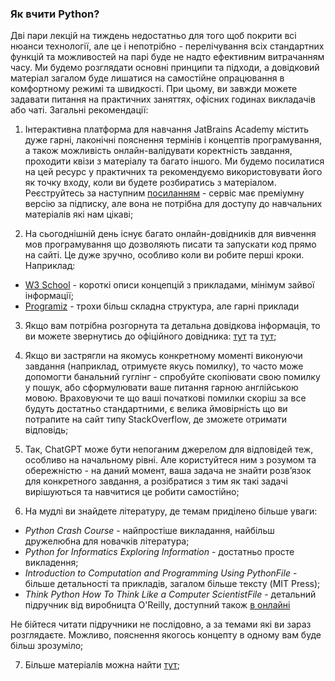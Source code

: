 ### Як вчити Python?

Дві пари лекцій на тиждень недостатньо для того щоб покрити всі нюанси технології, але це і непотрібно - перелічування всіх стандартних функцій та можливостей на парі буде не надто ефективним витрачанням часу. Ми будемо розглядати основні принципи та підходи, а довідковий матеріал загалом буде лишатися на самостійне опрацювання в комфортному режимі та швидкості. При цьому, ви завжди можете задавати питання на практичних заняттях, офісних годинах викладачів або чаті. Загальні рекомендації:

1. Інтерактивна платформа для навчання JatBrains Academy містить дуже гарні, лаконічні пояснення термінів і концептів програмування, а також можливість онлайн-валідувати коректність завдання, проходити квізи з матеріалу та багато іншого. Ми будемо посилатися на цей ресурс у практичних та рекомендуємо використовувати його як точку входу, коли ви будете розбиратись з матеріалом. Реєструйтесь за наступним [посиланням](https://lp.jetbrains.com/jba-students/) - сервіс має преміумну версію за підписку, але вона не потрібна для доступу до навчальних матеріалів які нам цікаві;

2. На сьогоднішній день існує багато онлайн-довідників для вивчення мов програмування що дозволяють писати та запускати код прямо на сайті. Це дуже зручно, особливо коли ви робите перші кроки. Наприклад:
- [W3 School](https://www.w3schools.com/python/python_intro.asp) - короткі описи концепцій з прикладами, мінімум зайвої інформації;
- [Programiz](https://www.programiz.com/python-programming/keywords-identifier) - трохи більш складна структура, але гарні приклади

3. Якщо вам потрібна розгорнута та детальна довідкова інформація, то ви можете звернутись до офіційного довідника: [тут](https://docs.python.org/3/tutorial/index.html) та [тут](https://docs.python.org/3/library/);

4. Якщо ви застрягли на якомусь конкретному моменті виконуючи завдання (наприклад, отримуєте якусь помилку), то часто може допомогти банальний гуглінг - спробуйте скопіювати свою помилку у пошук, або сформулювати ваше питання гарною англійською мовою. Враховуючи те що ваші початкові помилки скоріш за все будуть достатньо стандартними, є велика ймовірність що ви потрапите на сайт типу StackOverflow, де зможете отримати відповідь;

5. Так, ChatGPT може бути непоганим джерелом для відповідей теж, особливо на начальному рівні. Але користуйтеся ним з розумом та обережністю - на даний момент, ваша задача не знайти розвʼязок для конкретного завдання, а розібратися з тим як такі задачі вирішуються та навчитися це робити самостійно;

6. На мудлі ви знайдете літературу, де темам приділено більше уваги:
  - _Python Crash Course_ - найпростіше викладання, найбільш дружелюбна для новачків література;
  - _Python for Informatics Exploring Information_ - достатньо просте викладення;
  - _Introduction to Computation and Programming Using PythonFile_ - більше детальності та прикладів, загалом більше тексту (MIT Press);
  - _Think Python How To Think Like a Computer ScientistFile_ - детальний підручник від виробницта O'Reilly, доступний також [в онлайні](https://greenteapress.com/thinkpython/html/index.html)

Не бійтеся читати підручники не послідовно, а за темами які ви зараз розглядаєте. Можливо, пояснення якогось концепту в одному вам буде більш зрозуміло;

7. Більше матеріалів можна найти [тут](https://wiki.python.org/moin/BeginnersGuide/NonProgrammers?fbclid=IwAR3oetgUpp-KMGu5bZulPS7DdbHnI_ifIzr1uZjxXcX9_unaANqF8z1xTY0);

